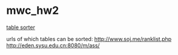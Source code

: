 mwc_hw2
=======

[table sorter](http://my.ss.sysu.edu.cn/wiki/display/MWC/Homewrok+02.+Table+Sorter)

urls of which tables can be sorted:
http://www.soj.me/ranklist.php
http://eden.sysu.edu.cn:8080/m/ass/
